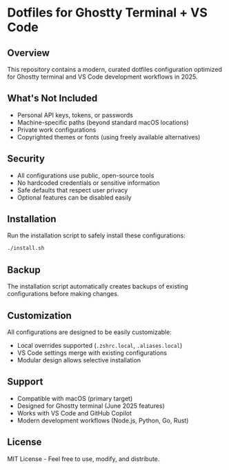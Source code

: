 # Dotfiles for Ghostty Terminal + VS Code

## Overview
This repository contains a modern, curated dotfiles configuration optimized for Ghostty terminal and VS Code development workflows in 2025.

## What's Not Included
- Personal API keys, tokens, or passwords
- Machine-specific paths (beyond standard macOS locations)
- Private work configurations
- Copyrighted themes or fonts (using freely available alternatives)

## Security
- All configurations use public, open-source tools
- No hardcoded credentials or sensitive information
- Safe defaults that respect user privacy
- Optional features can be disabled easily

## Installation
Run the installation script to safely install these configurations:
```bash
./install.sh
```

## Backup
The installation script automatically creates backups of existing configurations before making changes.

## Customization
All configurations are designed to be easily customizable:
- Local overrides supported (`.zshrc.local`, `.aliases.local`)
- VS Code settings merge with existing configurations
- Modular design allows selective installation

## Support
- Compatible with macOS (primary target)
- Designed for Ghostty terminal (June 2025 features)
- Works with VS Code and GitHub Copilot
- Modern development workflows (Node.js, Python, Go, Rust)

## License
MIT License - Feel free to use, modify, and distribute.
